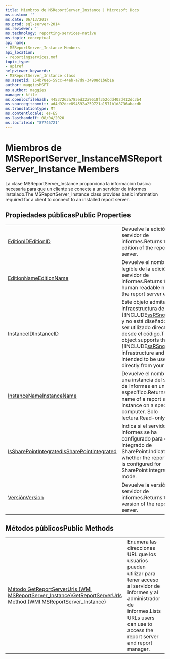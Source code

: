 ```yaml
---
title: Miembros de MSReportServer_Instance | Microsoft Docs
ms.custom: ''
ms.date: 06/13/2017
ms.prod: sql-server-2014
ms.reviewer: ''
ms.technology: reporting-services-native
ms.topic: conceptual
api_name:
- MSReportServer_Instance Members
api_location:
- reportingservices.mof
topic_type:
- apiref
helpviewer_keywords:
- MSReportServer_Instance class
ms.assetid: 154b78e6-59cc-44eb-a7d9-34908d1b6b1a
author: maggiesMSFT
ms.author: maggies
manager: kfile
ms.openlocfilehash: 44537263a785ed32a9618f352cdd402d412dc3b4
ms.sourcegitcommit: ad4d92dce894592a259721a1571b1d8736abacdb
ms.translationtype: MT
ms.contentlocale: es-ES
ms.lasthandoff: 08/04/2020
ms.locfileid: "87746721"
---
```

# <a name="msreportserver_instance-members"></a><span data-ttu-id="b1eaf-102">Miembros de MSReportServer_Instance</span><span class="sxs-lookup"><span data-stu-id="b1eaf-102">MSReportServer_Instance Members</span></span>
  <span data-ttu-id="b1eaf-103">La clase MSReportServer_Instance proporciona la información básica necesaria para que un cliente se conecte a un servidor de informes instalado.</span><span class="sxs-lookup"><span data-stu-id="b1eaf-103">The MSReportServer_Instance class provides basic information required for a client to connect to an installed report server.</span></span>  
  
## <a name="public-properties"></a><span data-ttu-id="b1eaf-104">Propiedades públicas</span><span class="sxs-lookup"><span data-stu-id="b1eaf-104">Public Properties</span></span>  
  
|||  
|-|-|  
|[<span data-ttu-id="b1eaf-105">EditionID</span><span class="sxs-lookup"><span data-stu-id="b1eaf-105">EditionID</span></span>](msreportserver-instance-properties-editionid.md)|<span data-ttu-id="b1eaf-106">Devuelve la edición del servidor de informes.</span><span class="sxs-lookup"><span data-stu-id="b1eaf-106">Returns the edition of the report server.</span></span>|  
|[<span data-ttu-id="b1eaf-107">EditionName</span><span class="sxs-lookup"><span data-stu-id="b1eaf-107">EditionName</span></span>](msreportserver-instance-properties-editionname.md)|<span data-ttu-id="b1eaf-108">Devuelve el nombre legible de la edición del servidor de informes.</span><span class="sxs-lookup"><span data-stu-id="b1eaf-108">Returns the human readable name of the report server edition.</span></span>|  
|[<span data-ttu-id="b1eaf-109">InstanceID</span><span class="sxs-lookup"><span data-stu-id="b1eaf-109">InstanceID</span></span>](msreportserver-instance-properties-instanceid.md)|<span data-ttu-id="b1eaf-110">Este objeto admite la infraestructura de [!INCLUDE[ssRSnoversion](../../includes/ssrsnoversion-md.md)] y no está diseñado para ser utilizado directamente desde el código.</span><span class="sxs-lookup"><span data-stu-id="b1eaf-110">This object supports the [!INCLUDE[ssRSnoversion](../../includes/ssrsnoversion-md.md)] infrastructure and is not intended to be used directly from your code.</span></span>|  
|[<span data-ttu-id="b1eaf-111">InstanceName</span><span class="sxs-lookup"><span data-stu-id="b1eaf-111">InstanceName</span></span>](msreportserver-instance-properties-instancename.md)|<span data-ttu-id="b1eaf-112">Devuelve el nombre de una instancia del servidor de informes en un equipo específico.</span><span class="sxs-lookup"><span data-stu-id="b1eaf-112">Returns the name of a report server instance on a specific computer.</span></span> <span data-ttu-id="b1eaf-113">Solo lectura.</span><span class="sxs-lookup"><span data-stu-id="b1eaf-113">Read-only.</span></span>|  
|[<span data-ttu-id="b1eaf-114">IsSharePointIntegrated</span><span class="sxs-lookup"><span data-stu-id="b1eaf-114">IsSharePointIntegrated</span></span>](msreportserver-instance-properties-issharepointintegrated.md)|<span data-ttu-id="b1eaf-115">Indica si el servidor de informes se ha configurado para el modo integrado de SharePoint.</span><span class="sxs-lookup"><span data-stu-id="b1eaf-115">Indicates whether the report server is configured for SharePoint integrate mode.</span></span>|  
|[<span data-ttu-id="b1eaf-116">Versión</span><span class="sxs-lookup"><span data-stu-id="b1eaf-116">Version</span></span>](msreportserver-instance-properties-version.md)|<span data-ttu-id="b1eaf-117">Devuelve la versión del servidor de informes.</span><span class="sxs-lookup"><span data-stu-id="b1eaf-117">Returns the version of the report server.</span></span>|  
  
## <a name="public-methods"></a><span data-ttu-id="b1eaf-118">Métodos públicos</span><span class="sxs-lookup"><span data-stu-id="b1eaf-118">Public Methods</span></span>  
  
|||  
|-|-|  
|[<span data-ttu-id="b1eaf-119">Método GetReportServerUrls &#40;WMI MSReportServer_Instance&#41;</span><span class="sxs-lookup"><span data-stu-id="b1eaf-119">GetReportServerUrls Method &#40;WMI MSReportServer_Instance&#41;</span></span>](msreportserver-instance-methods-getreportserverurls.md)|<span data-ttu-id="b1eaf-120">Enumera las direcciones URL que los usuarios pueden utilizar para tener acceso al servidor de informes y al administrador de informes.</span><span class="sxs-lookup"><span data-stu-id="b1eaf-120">Lists URLs users can use to access the report server and report manager.</span></span>|  
  
  
